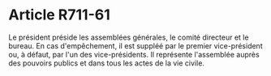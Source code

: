 # Article R711-61

Le président préside les assemblées générales, le comité directeur et le bureau. En cas d'empêchement, il est suppléé par le premier vice-président ou, à défaut, par l'un des vice-présidents.   Il représente l'assemblée auprès des pouvoirs publics et dans tous les actes de la vie civile.